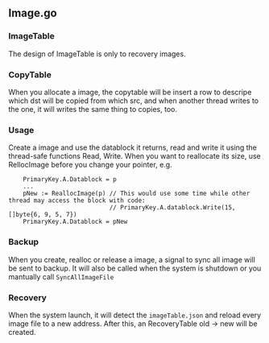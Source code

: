 ## Image.go

### ImageTable

The design of ImageTable is only to recovery images. 

### CopyTable

When you allocate a image, the copytable will be insert a row to descripe which dst will be copied from which src,
and when another thread writes to the one, it will writes the same thing to copies, too.

### Usage

Create a image and use the datablock it returns, read and write it using the thread-safe functions Read, Write.
When you want to reallocate its size, use RellocImage before you change your pointer, e.g. 
```
    PrimaryKey.A.Datablock = p
    ...
    pNew := ReallocImage(p) // This would use some time while other thread may access the block with code:
                            // PrimaryKey.A.datablock.Write(15, []byte{6, 9, 5, 7})
    PrimaryKey.A.Datablock = pNew
```

### Backup

When you create, realloc or release a image, a signal to sync all image will be sent to backup.
It will also be called when the system is shutdown or you mantually call `SyncAllImageFile`

### Recovery

When the system launch, it will detect the `imageTable.json` and reload every image file to a new address.
After this, an RecoveryTable old -> new will be created.